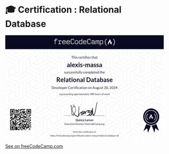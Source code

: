 # 🎓 Certification : Relational Database

![Certification](https://github.com/alexis-massa/fcc_RelationalDatabase/blob/main/fcc-Relational-Database_AlexisMassa.png?raw=true)

[See on freeCodeCamp.com](https://www.freecodecamp.org/certification/alexis-massa/relational-database-v8)